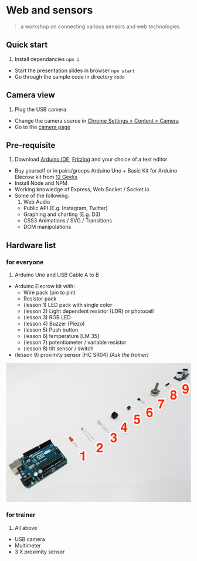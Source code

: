# Web and sensors

> a workshop on connecting various sensors and web technologies

## Quick start

1. Install dependancies `npm i`
- Start the presentation slides in browser `npm start`
- Go through the sample code in directory `code`

## Camera view

1. Plug the USB camera
- Change the camera source in [Chrome Settings > Content > Camera](http://stackoverflow.com/a/14617402/496797)
- Go to the [camera page](http://localhost:8000/camera.html)

## Pre-requisite

1. Download [Arduino IDE](https://www.arduino.cc/en/Main/Software), [Fritzing](http://fritzing.org/download/) and your choice of a text editor
- Buy yourself or in pairs/groups Arduino Uno + Basic Kit for Arduino Elecrow kit from [12 Geeks](https://12geeks.com/shop/)
- Install Node and NPM
- Working knowledge of Express, Web Socket / Socket.io
- Some of the following:
	1. Web Audio
	- Public API (E.g. Instagram, Twitter)
	- Graphing and charting (E.g. D3)
	- CSS3 Animations / SVG / Transitions
	- DOM manipulations

## Hardware list

### for everyone

1. Arduino Uno and USB Cable A to B
- Arduino Elecrow kit with:
	- Wire pack (pin to pin)
	- Resistor pack
	- (lesson 1) LED pack with single color
	- (lesson 2) Light dependent resistor (LDR) or photocell
	- (lesson 3) RGB LED
	- (lesson 4) Buzzer (Piezo)
	- (lesson 5) Push button
	- (lesson 6) temperature [LM 35]
	- (lesson 7) potentiometer / variable resistor
	- (lesson 8) tilt sensor / switch
- (lesson 9) proximity sensor [HC SR04] *(Ask the trainer)*

![](img/lessons.jpg)

### for trainer

1. All above
- USB camera
- Multimeter
- 3 X proximity sensor
